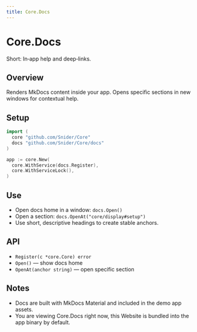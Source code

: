 ```yaml
---
title: Core.Docs
---
```


# Core.Docs

Short: In‑app help and deep‑links.

## Overview
Renders MkDocs content inside your app. Opens specific sections in new windows for contextual help.

## Setup
```go
import (
  core "github.com/Snider/Core"
  docs "github.com/Snider/Core/docs"
)

app := core.New(
  core.WithService(docs.Register),
  core.WithServiceLock(),
)
```

## Use
- Open docs home in a window: `docs.Open()`
- Open a section: `docs.OpenAt("core/display#setup")`
- Use short, descriptive headings to create stable anchors.

## API
- `Register(c *core.Core) error`
- `Open()` — show docs home
- `OpenAt(anchor string)` — open specific section

## Notes
- Docs are built with MkDocs Material and included in the demo app assets.
- You are viewing Core.Docs right now, this Website is bundled into the app binary by default.

